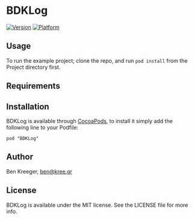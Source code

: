 # BDKLog

[![Version](http://cocoapod-badges.herokuapp.com/v/BDKLog/badge.png)](http://cocoadocs.org/docsets/BDKLog)
[![Platform](http://cocoapod-badges.herokuapp.com/p/BDKLog/badge.png)](http://cocoadocs.org/docsets/BDKLog)

## Usage

To run the example project; clone the repo, and run `pod install` from the Project directory first.

## Requirements

## Installation

BDKLog is available through [CocoaPods](http://cocoapods.org), to install
it simply add the following line to your Podfile:

    pod "BDKLog"

## Author

Ben Kreeger, ben@kree.gr

## License

BDKLog is available under the MIT license. See the LICENSE file for more info.

